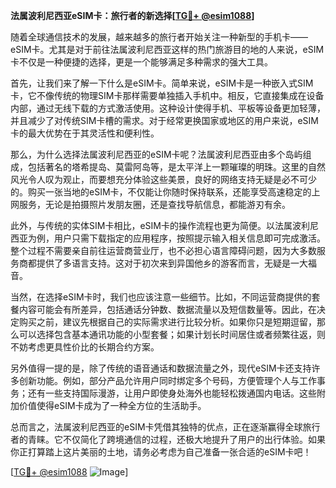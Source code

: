 **法属波利尼西亚eSIM卡：旅行者的新选择[[TG💪+ @esim1088](https://t.me/s/esim1088)]**

随着全球通信技术的发展，越来越多的旅行者开始关注一种新型的手机卡——eSIM卡。尤其是对于前往法属波利尼西亚这样的热门旅游目的地的人来说，eSIM卡不仅是一种便捷的选择，更是一个能够满足多种需求的强大工具。

首先，让我们来了解一下什么是eSIM卡。简单来说，eSIM卡是一种嵌入式SIM卡，它不像传统的物理SIM卡那样需要单独插入手机中。相反，它直接集成在设备内部，通过无线下载的方式激活使用。这种设计使得手机、平板等设备更加轻薄，并且减少了对传统SIM卡槽的需求。对于经常更换国家或地区的用户来说，eSIM卡的最大优势在于其灵活性和便利性。

那么，为什么选择法属波利尼西亚的eSIM卡呢？法属波利尼西亚由多个岛屿组成，包括著名的塔希提岛、莫雷阿岛等，是太平洋上一颗璀璨的明珠。这里的自然风光令人叹为观止，而要想充分体验这些美景，良好的网络支持无疑是必不可少的。购买一张当地的eSIM卡，不仅能让你随时保持联系，还能享受高速稳定的上网服务，无论是拍摄照片发朋友圈，还是查找导航信息，都能游刃有余。

此外，与传统的实体SIM卡相比，eSIM卡的操作流程也更为简便。以法属波利尼西亚为例，用户只需下载指定的应用程序，按照提示输入相关信息即可完成激活。整个过程不需要亲自前往运营商营业厅，也不必担心语言障碍问题，因为大多数服务商都提供了多语言支持。这对于初次来到异国他乡的游客而言，无疑是一大福音。

当然，在选择eSIM卡时，我们也应该注意一些细节。比如，不同运营商提供的套餐内容可能会有所差异，包括通话分钟数、数据流量以及短信数量等。因此，在决定购买之前，建议先根据自己的实际需求进行比较分析。如果你只是短期逗留，那么可以选择包含基本通讯功能的小型套餐；如果计划长时间居住或者频繁往返，则不妨考虑更具性价比的长期合约方案。

另外值得一提的是，除了传统的语音通话和数据流量之外，现代eSIM卡还支持许多创新功能。例如，部分产品允许用户同时绑定多个号码，方便管理个人与工作事务；还有一些支持国际漫游，让用户即使身处海外也能轻松拨通国内电话。这些附加价值使得eSIM卡成为了一种全方位的生活助手。

总而言之，法属波利尼西亚的eSIM卡凭借其独特的优点，正在逐渐赢得全球旅行者的青睐。它不仅简化了跨境通信的过程，还极大地提升了用户的出行体验。如果你正打算踏上这片美丽的土地，请务必考虑为自己准备一张合适的eSIM卡吧！

[[TG💪+ @esim1088](https://t.me/s/esim1088) ![Image](https://i.postimg.cc/4NQfJmqS/Snipaste-2025-05-13-00-14-12.png)]